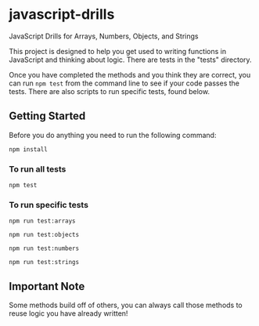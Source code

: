 # javascript-drills
JavaScript Drills for Arrays, Numbers, Objects, and Strings

This project is designed to help you get used to writing functions in JavaScript and thinking about logic. There are tests in the "tests" directory.

Once you have completed the methods and you think they are correct, you can run `npm test` from the command line to see if your code passes the tests. There are also scripts to run specific tests, found below.

## Getting Started

Before you do anything you need to run the following command:

`npm install`

### To run all tests

`npm test`

### To run specific tests

`npm run test:arrays`

`npm run test:objects`

`npm run test:numbers`

`npm run test:strings`

## Important Note

Some methods build off of others, you can always call those methods to reuse logic you have already written!